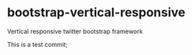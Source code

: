 bootstrap-vertical-responsive
=============================

Vertical responsive twitter bootstrap framework

This is a test commit;
